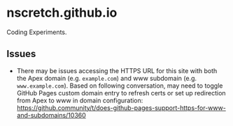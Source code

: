 # nscretch.github.io
Coding Experiments.

## Issues
- There may be issues accessing the HTTPS URL for this site with both the Apex domain (e.g. `example.com`) and www subdomain (e.g. `www.example.com`). Based on following conversation, may need to toggle GitHub Pages custom domain entry to refresh certs or set up redirection from Apex to www in domain configuration: <https://github.community/t/does-github-pages-support-https-for-www-and-subdomains/10360>
